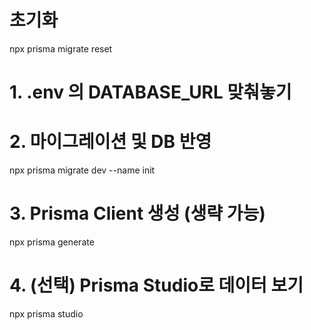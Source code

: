 # 초기화

npx prisma migrate reset

# 1. .env 의 DATABASE_URL 맞춰놓기

# 2. 마이그레이션 및 DB 반영

npx prisma migrate dev --name init

# 3. Prisma Client 생성 (생략 가능)

npx prisma generate

# 4. (선택) Prisma Studio로 데이터 보기

npx prisma studio

